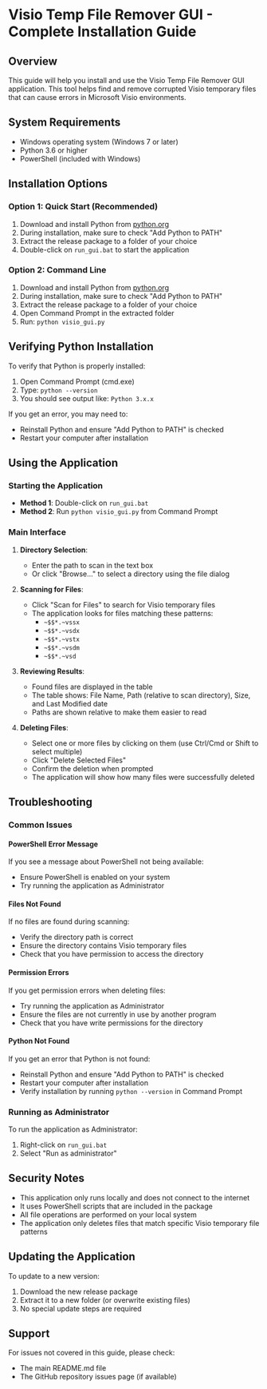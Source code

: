 # Visio Temp File Remover GUI - Complete Installation Guide

## Overview
This guide will help you install and use the Visio Temp File Remover GUI application. This tool helps find and remove corrupted Visio temporary files that can cause errors in Microsoft Visio environments.

## System Requirements
- Windows operating system (Windows 7 or later)
- Python 3.6 or higher
- PowerShell (included with Windows)

## Installation Options

### Option 1: Quick Start (Recommended)
1. Download and install Python from [python.org](https://www.python.org/downloads/)
2. During installation, make sure to check "Add Python to PATH"
3. Extract the release package to a folder of your choice
4. Double-click on `run_gui.bat` to start the application

### Option 2: Command Line
1. Download and install Python from [python.org](https://www.python.org/downloads/)
2. During installation, make sure to check "Add Python to PATH"
3. Extract the release package to a folder of your choice
4. Open Command Prompt in the extracted folder
5. Run: `python visio_gui.py`

## Verifying Python Installation
To verify that Python is properly installed:

1. Open Command Prompt (cmd.exe)
2. Type: `python --version`
3. You should see output like: `Python 3.x.x`

If you get an error, you may need to:
- Reinstall Python and ensure "Add Python to PATH" is checked
- Restart your computer after installation

## Using the Application

### Starting the Application
- **Method 1**: Double-click on `run_gui.bat`
- **Method 2**: Run `python visio_gui.py` from Command Prompt

### Main Interface
1. **Directory Selection**: 
   - Enter the path to scan in the text box
   - Or click "Browse..." to select a directory using the file dialog
   
2. **Scanning for Files**:
   - Click "Scan for Files" to search for Visio temporary files
   - The application looks for files matching these patterns:
     - `~$$*.~vssx`
     - `~$$*.~vsdx`
     - `~$$*.~vstx`
     - `~$$*.~vsdm`
     - `~$$*.~vsd`
     
3. **Reviewing Results**:
   - Found files are displayed in the table
   - The table shows: File Name, Path (relative to scan directory), Size, and Last Modified date
   - Paths are shown relative to make them easier to read
   
4. **Deleting Files**:
   - Select one or more files by clicking on them (use Ctrl/Cmd or Shift to select multiple)
   - Click "Delete Selected Files"
   - Confirm the deletion when prompted
   - The application will show how many files were successfully deleted

## Troubleshooting

### Common Issues

#### PowerShell Error Message
If you see a message about PowerShell not being available:
- Ensure PowerShell is enabled on your system
- Try running the application as Administrator

#### Files Not Found
If no files are found during scanning:
- Verify the directory path is correct
- Ensure the directory contains Visio temporary files
- Check that you have permission to access the directory

#### Permission Errors
If you get permission errors when deleting files:
- Try running the application as Administrator
- Ensure the files are not currently in use by another program
- Check that you have write permissions for the directory

#### Python Not Found
If you get an error that Python is not found:
- Reinstall Python and ensure "Add Python to PATH" is checked
- Restart your computer after installation
- Verify installation by running `python --version` in Command Prompt

### Running as Administrator
To run the application as Administrator:
1. Right-click on `run_gui.bat`
2. Select "Run as administrator"

## Security Notes
- This application only runs locally and does not connect to the internet
- It uses PowerShell scripts that are included in the package
- All file operations are performed on your local system
- The application only deletes files that match specific Visio temporary file patterns

## Updating the Application
To update to a new version:
1. Download the new release package
2. Extract it to a new folder (or overwrite existing files)
3. No special update steps are required

## Support
For issues not covered in this guide, please check:
- The main README.md file
- The GitHub repository issues page (if available)